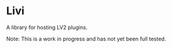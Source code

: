 # Livi

A library for hosting LV2 plugins.

Note: This is a work in progress and has not yet been full tested.
